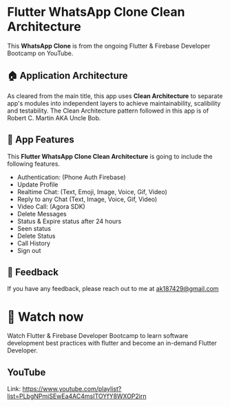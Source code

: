
# Flutter WhatsApp Clone Clean Architecture

This **WhatsApp Clone** is from the ongoing Flutter & Firebase Developer Bootcamp on YouTube.

<h2>🏠 Application Architecture</h2>

As cleared from the main title, this app uses **Clean Architecture** to separate app's modules into independent layers to achieve maintainability, scalibility and testability. The Clean Architecture pattern followed in this app is of Robert C. Martin AKA Uncle Bob.

<h2>🦾 App Features</h2>

This **Flutter WhatsApp Clone Clean Architecture** is going to include the following features.

- Authentication:  (Phone Auth Firebase)
- Update Profile
- Realtime Chat: (Text, Emoji, Image, Voice, Gif, Video)
- Reply to any Chat (Text, Image, Voice, Gif, Video)
- Video Call: (Agora SDK)
- Delete Messages
- Status & Expire status after 24 hours
- Seen status
- Delete Status
- Call History
- Sign out

<h2>📧 Feedback</h2>

<p dir="auto">If you have any feedback, please reach out to me at <a href="mailto:ak187429@gmail.com">ak187429@gmail.com</a></p>

# 🎥 Watch now

Watch Flutter & Firebase Developer Bootcamp to learn software development best practices with flutter and become an in-demand Flutter Developer. 

<h2>YouTube</h2>

Link: https://www.youtube.com/playlist?list=PLbgNPmiSEwEa4AC4msITOYfY8WXOP2irn

